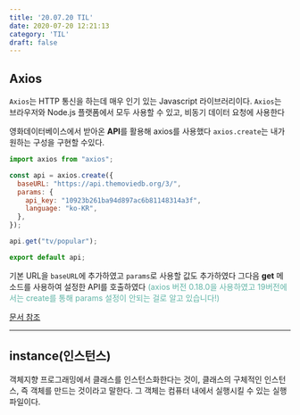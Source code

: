 ```yaml
---
title: '20.07.20 TIL'
date: 2020-07-20 12:21:13
category: 'TIL'
draft: false
---
```


## Axios
`Axios`는 HTTP 통신을 하는데 매우 인기 있는 Javascript 라이브러리이다. `Axios`는 브라우저와 Node.js 플랫폼에서 모두 사용할 수 있고, 비동기 데이터 요청에 사용한다

영화데이터베이스에서 받아온 **API**를 활용해 axios를 사용했다 `axios.create`는 내가 원하는 구성을 구현할 수있다.
```javascript
import axios from "axios";

const api = axios.create({
  baseURL: "https://api.themoviedb.org/3/",
  params: {
    api_key: "10923b261ba94d897ac6b81148314a3f",
    language: "ko-KR",
  },
});

api.get("tv/popular");

export default api;
```
기본 URL을 `baseURL`에 추가하였고 `params`로 사용할 값도 추가하였다 그다음 **get** 메소드를 사용하여 설정한 API를 호출하였다
<span style="color: #60b4a6">(axios 버전 0.18.0을 사용하였고 19버전에서는 create를 통해 params 설정이 안되는 걸로 알고 있습니다!)</span>

[문서 참조](https://yamoo9.github.io/axios/)

***

## instance(인스턴스)
객체지향 프로그래밍에서 클래스를 인스턴스화한다는 것이, 클래스의 구체적인 인스턴스, 즉 객체를 만드는 것이라고 말한다. 그 객체는 컴퓨터 내에서 실행시킬 수 있는 실행 파일이다.